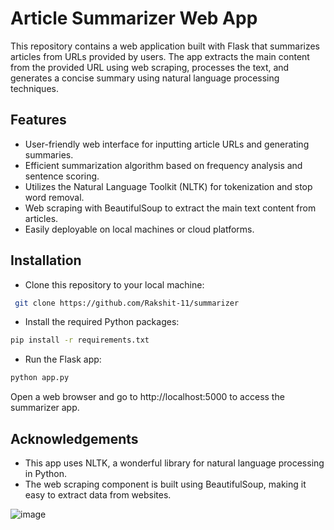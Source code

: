 # Article Summarizer Web App

This repository contains a web application built with Flask that summarizes articles from URLs provided by users. The app extracts the main content from the provided URL using web scraping, processes the text, and generates a concise summary using natural language processing techniques.
## Features

- User-friendly web interface for inputting article URLs and generating summaries.
- Efficient summarization algorithm based on frequency analysis and sentence scoring.
- Utilizes the Natural Language Toolkit (NLTK) for tokenization and stop word removal.
- Web scraping with BeautifulSoup to extract the main text content from articles.
- Easily deployable on local machines or cloud platforms.

## Installation

- Clone this repository to your local machine:

```bash
 git clone https://github.com/Rakshit-11/summarizer

```
- Install the required Python packages:

```bash
pip install -r requirements.txt

```
- Run the Flask app:

```bash
python app.py

```

Open a web browser and go to http://localhost:5000 to access the summarizer app.

## Acknowledgements

- This app uses NLTK, a wonderful library for natural language processing in Python.
- The web scraping component is built using BeautifulSoup, making it easy to extract data from websites.

![image](https://github.com/Rakshit-11/summarizer/assets/81368972/c148d6ec-6e56-4bdd-8311-2742ba7f98ec)


